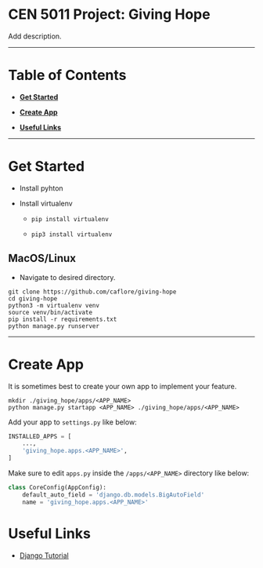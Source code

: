 # CEN 5011 Project: Giving Hope

Add description.
***

# Table of Contents

* **[Get Started](#get-started)**

* **[Create App](#create-app)**

* **[Useful Links](#useful-links)**

***

# Get Started

* Install pyhton

* Install virtualenv
    *   ```
        pip install virtualenv
        ```
    *   ```
        pip3 install virtualenv
        ```

## MacOS/Linux

* Navigate to desired directory.

```
git clone https://github.com/caflore/giving-hope
cd giving-hope
python3 -m virtualenv venv
source venv/bin/activate
pip install -r requirements.txt
python manage.py runserver
```

***

# Create App

It is sometimes best to create your own app to implement your feature.

```
mkdir ./giving_hope/apps/<APP_NAME>
python manage.py startapp <APP_NAME> ./giving_hope/apps/<APP_NAME>
```

Add your app to `settings.py` like below:

```python
INSTALLED_APPS = [
    ...,
    'giving_hope.apps.<APP_NAME>',
]
```

Make sure to edit `apps.py` inside the `/apps/<APP_NAME>` directory like below:

```python
class CoreConfig(AppConfig):
    default_auto_field = 'django.db.models.BigAutoField'
    name = 'giving_hope.apps.<APP_NAME>'
```

# Useful Links

* [Django Tutorial](https://youtube.com/playlist?list=PL-osiE80TeTtoQCKZ03TU5fNfx2UY6U4p)
